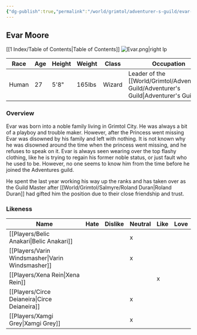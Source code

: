 ```yaml
---
{"dg-publish":true,"permalink":"/world/grimtol/adventurer-s-guild/evar-moore/"}
---
```


## Evar Moore
[[1 Index/Table of Contents\|Table of Contents]]
![Evar.png|right lp](/img/user/Z_Attachments/Evar.png)

| Race  | Age | Height | Weight | Class  | Occupation                           | Allignment      | Pronouns | Gender | Languages                            | God    |
| ----- | --- | ------ | ------ | ------ | ------------------------------------ | --------------- | -------- | ------ | ------------------------------------ | ------ |
| Human | 27  | 5'8"   | 165lbs | Wizard | Leader of the [[World/Grimtol/Adventurer's Guild/Adventurer's Guild\|Adventurer's Guild]] | Chaotic Neutral | He/Him   | Male   | Common, Thieves' Cant, Sign Language | Wealth |
### Overview
  Evar was born into a noble family living in Grimtol City. He was always a bit of a playboy and trouble maker. However, after the Princess went missing Evar was disowned by his family and left with nothing. It is not known why he was disowned around the time when the princess went missing, and he refuses to speak on it. Evar is always seen wearing over the top flashy clothing, like he is trying to regain his former noble status, or just fault who he used to be. However, no one seems to know him from the time before he joined the Adventures guild. 
  
  He spent the last year working his way up the ranks and has taken over as the Guild Master after [[World/Grimtol/Salmyre/Roland Duran\|Roland Duran]] had gifted him the position due to their close friendship and trust. 

### Likeness

| Name                  | Hate | Dislike | Neutral | Like | Love |
| --------------------- | ---- | ------- | ------- | ---- | ---- |
| [[Players/Belic Anakari\|Belic Anakari]]     |      |         | x       |      |      |
| [[Players/Varin Windsmasher\|Varin Windsmasher]] |      |         | x       |      |      |
| [[Players/Xena Rein\|Xena Rein]]         |      |         |         | x    |      |
| [[Players/Circe Deianeira\|Circe Deianeira]]   |      |         | x       |      |      |
| [[Players/Xamgi Grey\|Xamgi Grey]]        |      |         | x       |      |      |
